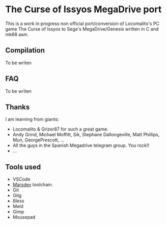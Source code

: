 # The Curse of Issyos MegaDrive port
This is a work in progress non official port/conversion of Locomalito's PC game
The Curse of Issyos to Sega's MegaDrive/Genesis written in C and mk68 asm. 

## Compilation
To be writen

## FAQ
To be writen

## Thanks
I am learning from giants:
- Locomalito & Grizor87 for such a great game.
- Andy Grind, Michael Moffitt, Sik, Stephane Dallongeville, Matt Phillips, Mun,
  GeorgePrescott, ...
- All the guys in the Spanish Megadrive telegram group. You rock!!
- ...

## Tools used
- VSCode
- [Marsdev](https://github.com/andwn/marsdev) toolchain.
- Git
- Gitg
- Bless
- Meld
- Gimp
- Mousepad